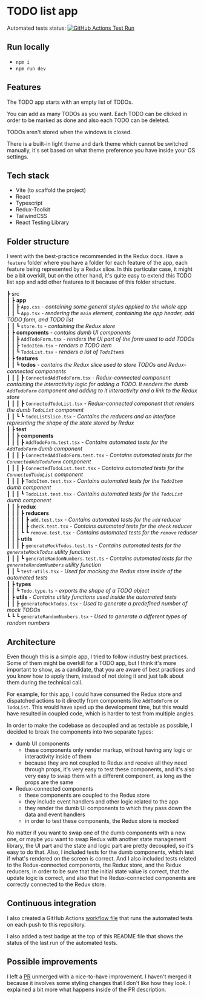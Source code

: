 # TODO list app

Automated tests status: [![GitHub Actions Test Run](https://github.com/bradeac/dvt-todolist-assessment-bradeacamil/actions/workflows/main.yml/badge.svg?branch=main)](https://github.com/bradeac/dvt-todolist-assessment-bradeacamil/actions/workflows/main.yml)

## Run locally

- `npm i`
- `npm run dev`

## Features

The TODO app starts with an empty list of TODOs.

You can add as many TODOs as you want. Each TODO can be clicked in order to be marked as done and also each TODO can be deleted.

TODOs aren't stored when the windows is closed.

There is a built-in light theme and dark theme which cannot be switched manually, it's set based on what theme preference you have inside your OS settings.

## Tech stack

- Vite (to scaffold the project)
- React
- Typescript
- Redux-Toolkit
- TailwindCSS
- React Testing Library

## Folder structure

I went with the best-practice recommended in the Redux docs. Have a `feature` folder where you have a folder for each feature of the app, each feature being represented by a Redux slice. In this particular case, it might be a bit overkill, but on the other hand, it's quite easy to extend this TODO list app and add other features to it because of this folder structure.

┣ src  
┃ ┣ **app**  
┃ ┃ ┣ `App.css` - *containing some general styles applied to the whole app*  
┃ ┃ ┗ `App.tsx` - *rendering the `main` element, containing the app header, add TODO form, and TODO list*  
┃ ┃ ┗ `store.ts` - *containing the Redux store*  
┃ ┣ **components** - *contains dumb UI components*  
┃ ┃ ┣ `AddTodoForm.tsx` - *renders the UI part of the form used to add TODOs*  
┃ ┃ ┣ `TodoItem.tsx` - *renders a TODO item*  
┃ ┃ ┗ `TodoList.tsx` - *renders a list of `TodoItem`s*  
┃ ┣ **features**  
┃ ┃ ┗ **todos** - *contains the Redux slice used to store TODOs and Redux-connected components*  
┃ ┃ ┃ ┣ `ConnectedAddTodoForm.tsx` - *Redux-connected component containing the interactivity logic for adding a TODO. It renders the dumb `AddTodoForm` component and adding to it interactivity and a link to the Redux store*  
┃ ┃ ┃ ┣ `ConnectedTodoList.tsx` - *Redux-connected component that renders the dumb `TodoList` component*  
┃ ┃ ┗ ┗ `todoListSlice.tsx` - *Contains the reducers and an interface represnting the shape of the state stored by Redux*  
┃ ┣ **test**  
┃ ┃ ┣ **components**  
┃ ┃ ┃ ┣ `AddTodoForm.test.tsx` - *Contains automated tests for the `AddTodoForm` dumb component*  
┃ ┃ ┃ ┣ `ConnectedAddTodoForm.test.tsx` - *Contains automated tests for the `ConnectedAddTodoForm` component*  
┃ ┃ ┃ ┣ `ConnectedTodoList.test.tsx` - *Contains automated tests for the `ConnectedTodoList` component*  
┃ ┃ ┃ ┣ `TodoItem.test.tsx` - *Contains automated tests for the `TodoItem` dumb component*  
┃ ┃ ┃ ┗ `TodoList.test.tsx` - *Contains automated tests for the `TodoList` dumb component*  
┃ ┃ ┣ **redux**  
┃ ┃ ┃ ┣ **reducers**  
┃ ┃ ┃ ┃ ┣ `add.test.tsx` - *Contains automated tests for the `add` reducer*  
┃ ┃ ┃ ┃ ┣ `check.test.tsx` - *Contains automated tests for the `check` reducer*  
┃ ┃ ┃ ┗ ┗ `remove.test.tsx` - *Contains automated tests for the `remove` reducer*  
┃ ┃ ┣ **utils**  
┃ ┃ ┃ ┣ `generateMockTodos.test.ts` - *Contains automated tests for the `generateMockTodos` utility function*  
┃ ┃ ┃ ┗ `generateRandomNumbers.test.ts` - *Contains automated tests for the `generateRandomNumbers` utility function*  
┃ ┃ ┗ `test-utils.tsx` - *Used for mocking the Redux store inside of the automated tests*  
┃ ┣ **types**  
┃ ┃ ┗ `Todo.type.ts` - *exports the shape of a TODO object*  
┃ ┣ **utils** - *Contains utility functions used inside the automated tests*  
┃ ┃ ┣ `generateMockTodos.tsx` - *Used to generate a predefined number of mock TODOs*  
┗ ┗ ┗ `generateRandomNumbers.tsx` - *Used to generate a different types of random numbers*  


## Architecture

Even though this is a simple app, I tried to follow industry best practices. Some of them might be overkill for a TODO app, but I think it's more important to show, as a candidate, that you are aware of best practices and you know how to apply them, instead of not doing it and just talk about them during the technical call.

For example, for this app, I could have consumed the Redux store and dispatched actions to it directly from components like `AddTodoForm` or `TodoList`. This would have sped up the development time, but this would have resulted in coupled code, which is harder to test from multiple angles.

In order to make the codebase as decoupled and as testable as possible, I decided to break the components into two separate types:
- dumb UI components
  - these components only render markup, without having any logic or interactivity inside of them
  - because they are not coupled to Redux and receive all they need through props, it's very easy to test these components, and it's also very easy to swap them with a different component, as long as the props are the same
- Redux-connected components
  - these components are coupled to the Redux store
  - they include event handlers and other logic related to the app
  - they render the dumb UI components to which they pass down the data and event handlers
  - in order to test these components, the Redux store is mocked

No matter if you want to swap one of the dumb components with a new one, or maybe you want to swap Redux with another state management library, the UI part and the state and logic part are pretty decoupled, so it's easy to do that.
Also, I included tests for the dumb components, which test if what's rendered on the screen is correct. And I also included tests related to the Redux-connected components, the Redux store, and the Redux reducers, in order to be sure that the initial state value is correct, that the update logic is correct, and also that the Redux-connected components are correctly connected to the Redux store.

## Continuous integration

I also created a GitHub Actions [workflow file](https://github.com/bradeac/dvt-todolist-assessment-bradeacamil/blob/main/.github/workflows/main.yml) that runs the automated tests on each push to this repository.

I also added a test badge at the top of this README file that shows the status of the last run of the automated tests.

## Possible improvements

I left a [PR](https://github.com/bradeac/dvt-todolist-assessment-bradeacamil/pull/12) unmerged with a nice-to-have improvement. I haven't merged it because it involves some styling changes that I don't like how they look. I explained a bit more what happens inside of the PR description.
